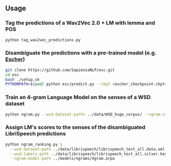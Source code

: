 
## Usage

### Tag the predictions of a Wav2Vec 2.0 + LM with lemma and POS

```bash
python tag_wav2vec_predictions.py
```

### Disambiguate the predictions with a pre-trained model (e.g. [Escher](https://github.com/SapienzaNLP/esc))
```bash
git clone https://github.com/SapienzaNLP/esc.git 
cd esc
bash ./setup.sh
PYTHONPATH=$(pwd) python esc/predict.py --ckpt <escher_checkpoint.ckpt> --dataset-paths ../data/librispeech/librispeech_test_all.data.xml --prediction-types probabilistic
```

### Train an 4-gram Language Model on the senses of a WSD dataset

```bash
python ngram.py --wsd-dataset-paths ../data/WSD_huge_corpus/ --ngram-size 4 --binary
```

### Assign LM's scores to the senses of the disambiguated LibriSpeech predictions

```bash
python ngram_ranking.py \
  --wsd-dataset-path ../data/librispeech/librispeech_test_all.data.xml \
  --wsd-labels-path ../data/librispeech/librispeech_test_all.silver.key.txt \
  --ngram-model-path ../models/ngrams/4gram.arpa
```
